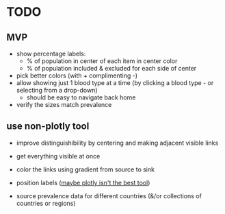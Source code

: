 # TODO

## MVP
- show percentage labels:
  - % of population in center of each item in center color
  - % of population included & excluded for each side of center
- pick better colors (with + complimenting -)
- allow showing just 1 blood type at a time (by clicking a blood type - or selecting from a drop-down)
  - should be easy to navigate back home
- verify the sizes match prevalence

## use non-plotly tool
- improve distinguishibility by centering and making adjacent visible links
- get everything visible at once
- color the links using gradient from source to sink
- position labels ([maybe plotly isn't the best tool](https://stackoverflow.com/questions/65012892/how-to-specify-node-label-position-for-sankey-diagram-in-plotly))

- source prevalence data for different countries (&/or collections of countries or regions)
